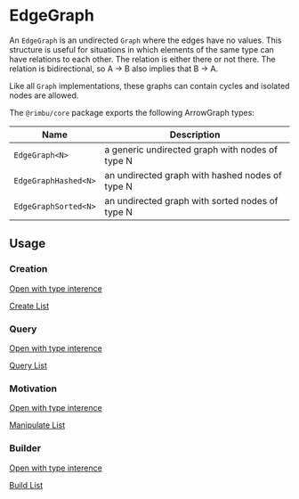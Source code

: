 # EdgeGraph

An `EdgeGraph` is an undirected `Graph` where the edges have no values. This structure is useful for situations in which elements of the same type can have relations to each other. The relation is either there or not there. The relation is bidirectional, so A -> B also implies that B -> A.

Like all `Graph` implementations, these graphs can contain cycles and isolated nodes are allowed.

The `@rimbu/core` package exports the following ArrowGraph types:

| Name                 | Description                                     |
| -------------------- | ----------------------------------------------- |
| `EdgeGraph<N>`       | a generic undirected graph with nodes of type N |
| `EdgeGraphHashed<N>` | an undirected graph with hashed nodes of type N |
| `EdgeGraphSorted<N>` | an undirected graph with sorted nodes of type N |

## Usage

### Creation

[Open with type interence](https://codesandbox.io/s/rimbu-sandbox-d4tbk?previewwindow=console&view=split&editorsize=65&moduleview=1&module=/src/graph/edge/non-valued/create.ts ':target blank :class=btn')

[Create List](https://codesandbox.io/embed/rimbu-sandbox-d4tbk?previewwindow=console&view=split&editorsize=65&codemirror=1&moduleview=1&module=/src/graph/edge/non-valued/create.ts ':include :type=iframe width=100% height=450px')

### Query

[Open with type interence](https://codesandbox.io/s/rimbu-sandbox-d4tbk?previewwindow=console&view=split&editorsize=65&moduleview=1&module=/src/graph/edge/non-valued/query.ts ':target blank :class=btn')

[Query List](https://codesandbox.io/embed/rimbu-sandbox-d4tbk?previewwindow=console&view=split&editorsize=65&codemirror=1&moduleview=1&module=/src/graph/edge/non-valued/query.ts ':include :type=iframe width=100% height=450px')

### Motivation

[Open with type interence](https://codesandbox.io/s/rimbu-sandbox-d4tbk?previewwindow=console&view=split&editorsize=65&moduleview=1&module=/src/graph/edge/non-valued/motivation.ts ':target blank :class=btn')

[Manipulate List](https://codesandbox.io/embed/rimbu-sandbox-d4tbk?previewwindow=console&view=split&editorsize=65&codemirror=1&moduleview=1&module=/src/graph/edge/non-valued/motivation.ts ':include :type=iframe width=100% height=450px')

### Builder

[Open with type interence](https://codesandbox.io/s/rimbu-sandbox-d4tbk?previewwindow=console&view=split&editorsize=65&moduleview=1&module=/src/graph/edge/non-valued/build.ts ':target blank :class=btn')

[Build List](https://codesandbox.io/embed/rimbu-sandbox-d4tbk?previewwindow=console&view=split&editorsize=65&codemirror=1&moduleview=1&module=/src/graph/edge/non-valued/build.ts ':include :type=iframe width=100% height=450px')
